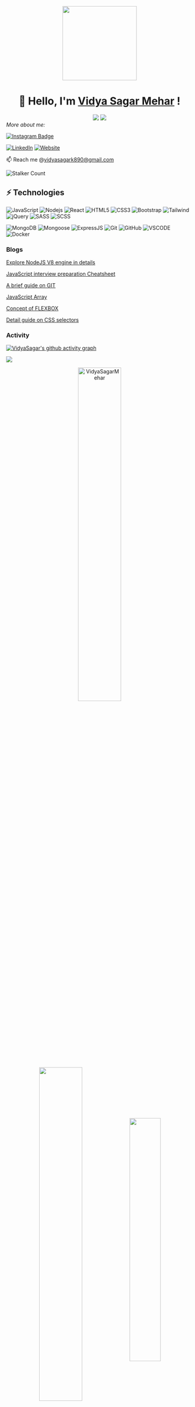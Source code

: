 <div align='center'>
<img src="https://capsule-render.vercel.app/api?type=waving&height=200&text=Hello_World;%20&fontAlign=75&fontAlignY=40&color=gradient" height="200"/>

# 👋 Hello, I'm [Vidya Sagar Mehar](https://vidya-sagar-portfolio.netlify.app/) ! 

<img src="https://readme-typing-svg.herokuapp.com/?color=016EEA&width=300&vCenter=true&lines=Hello+World!;I+code+and+drink+coffee;I+love+to+play+videogames" />
<img src="https://user-images.githubusercontent.com/73097560/115834477-dbab4500-a447-11eb-908a-139a6edaec5c.gif">

</div>
 <i >More about me:</i>

[![Instagram Badge](https://img.shields.io/badge/-vidyasagar__cherry-black?style=flat-square&logo=instagram&logoColor=white&link=https://www.instagram.com/vidyasagar_cherry/)](https://www.instagram.com/vidyasagar_cherry/)<p>
 <a href="https://www.linkedin.com/in/vidya-sagar-mehar-bb576814a/" target="_blank"><img src="https://img.shields.io/badge/LinkedIn-%230077B5.svg?&style=flat-square&logo=linkedin&logoColor=black" alt="LinkedIn"></a>
 <a href="https://vidya-sagar-portfolio.netlify.app/" target="_blank"><img src="https://img.shields.io/badge/My_Website-%230A0A0A.svg?&style=flat-square&logo=DEV.to&logoColor=white" alt="Website"></a>
 <a></a>
</p>


📫 Reach me @vidyasagark890@gmail.com

![Stalker Count](https://gpvc.arturio.dev/VidyaSAgarMehar)

<!-- 
### Things I made
[![todo](https://user-images.githubusercontent.com/92782806/194139424-9d65de93-70de-4370-9dbb-f6da5dbdefc9.png)](https://todoaddlist.netlify.app/) -->

## ⚡ Technologies

![JavaScript](https://img.shields.io/badge/-JavaScript-black?style=flat-square&logo=javascript)
![Nodejs](https://img.shields.io/badge/-Nodejs-black?style=flat-square&logo=Node.js)
![React](https://img.shields.io/badge/-React-black?style=flat-square&logo=react)
![HTML5](https://img.shields.io/badge/-HTML5-black?style=flat-square&logo=html5&logoColor=white)
![CSS3](https://img.shields.io/badge/-CSS3-black?style=flat-square&logo=css3)
![Bootstrap](https://img.shields.io/badge/-Bootstrap-black?style=flat-square&logo=bootstrap)
![Tailwind](https://img.shields.io/badge/-tailwind-black?style=flat-square&logo=tailwind-css)
![jQuery](https://img.shields.io/badge/-jQyery-black?style=flat-square&logo=jquery)
![SASS](https://img.shields.io/badge/-SASS-black?style=flat-square&logo=sass)
![SCSS](https://img.shields.io/badge/-SCSS-black?style=flat-square&logo=scss)


![MongoDB](https://img.shields.io/badge/-MongoDB-black?style=flat-square&logo=mongodb)
![Mongoose](https://img.shields.io/badge/-mongoose-black?style=flat-square&logo=mongodb)
![ExpressJS](https://img.shields.io/badge/-ExpressJS-black?style=flat-square&logo=Express)
![Git](https://img.shields.io/badge/-Git-black?style=flat-square&logo=git)
![GitHub](https://img.shields.io/badge/-GitHub-181717?style=flat-square&logo=github)
![VSCODE](https://img.shields.io/badge/-VSCode-181717?style=flat-square&logo=visual-studio-code)
![Docker](https://img.shields.io/badge/-Docker-black?style=flat-square&logo=docker)



### Blogs 
[Explore NodeJS V8 engine in details](https://vidyasagar.hashnode.dev/explore-nodejs-v8-engine-in-details)

[JavaScript interview preparation Cheatsheet](https://tealfeed.com/javascript-interview-preparation-cheat-sheet-8dhxd)

[A brief guide on GIT](https://vidyasagar.hashnode.dev/a-brief-guide-about-git)

[JavaScript Array](https://vidyasagar.hashnode.dev/javascript-array)

[Concept of FLEXBOX](https://vidyasagar.hashnode.dev/concept-of-flexbox-in-detail)

[Detail guide on CSS selectors](https://vidyasagar.hashnode.dev/detail-guide-on-css-selector)



 ### Activity

[![VidyaSagar's github activity graph](https://github-readme-activity-graph.cyclic.app/graph?username=VidyaSagarMehar&theme=github)](https://github.com/VidyaSagarMehar/github-readme-activity-graph)

<img src="https://user-images.githubusercontent.com/73097560/115834477-dbab4500-a447-11eb-908a-139a6edaec5c.gif">

 <p align="center"> <img width="48%" src="https://github-readme-streak-stats.herokuapp.com/?user=VidyaSagarMehar&theme=highcontrast&hide_border=true" alt="VidyaSagarMehar" /></p>

<p align="center">
  <img width="48%"  align="center" src="https://github-readme-stats.vercel.app/api/top-langs/?username=VidyaSagarMehar&theme=dark&hide_langs_below=1&layout=compact" />
  <img width="41%"  align="center" src="https://github-readme-stats.vercel.app/api?username=VidyaSagarMehar&show_icons=true&theme=dark&line_height=31"/>
</p>



<img src="https://user-images.githubusercontent.com/73097560/115834477-dbab4500-a447-11eb-908a-139a6edaec5c.gif">
